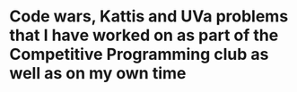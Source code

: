 # Code wars, Kattis and UVa problems that I have worked on as part of the Competitive Programming club as well as on my own time
